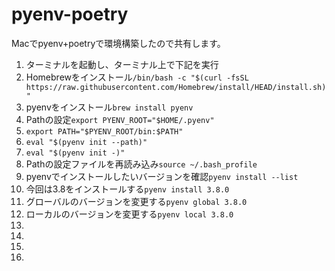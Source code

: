 # pyenv-poetry
Macでpyenv+poetryで環境構築したので共有します。
1. ターミナルを起動し、ターミナル上で下記を実行
2. Homebrewをインストール`/bin/bash -c "$(curl -fsSL https://raw.githubusercontent.com/Homebrew/install/HEAD/install.sh)"`
3. pyenvをインストール`brew install pyenv`
4. Pathの設定`export PYENV_ROOT="$HOME/.pyenv"`
5. `export PATH="$PYENV_ROOT/bin:$PATH"`
6. `eval "$(pyenv init --path)"`
7. `eval "$(pyenv init -)"`
8. Pathの設定ファイルを再読み込み`source ~/.bash_profile`
9. pyenvでインストールしたいバージョンを確認`pyenv install --list`
10. 今回は3.8をインストールする`pyenv install 3.8.0`
11. グローバルのバージョンを変更する`pyenv global 3.8.0`
12. ローカルのバージョンを変更する`pyenv local 3.8.0`
13.
14.
15.
16.
